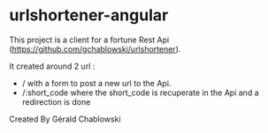 # urlshortener-angular

This project is a client for a fortune Rest Api (https://github.com/gchablowski/urlshortener).

It created around 2 url :
* / with a form to post a new url to the Api.
* /:short_code where the short_code is recuperate in the Api and a redirection is done

Created By Gérald Chablowski